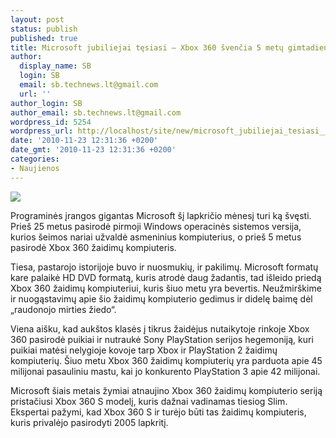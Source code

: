 ```yaml
---
layout: post
status: publish
published: true
title: Microsoft jubiliejai tęsiasi – Xbox 360 švenčia 5 metų gimtadienį
author:
  display_name: SB
  login: SB
  email: sb.technews.lt@gmail.com
  url: ''
author_login: SB
author_email: sb.technews.lt@gmail.com
wordpress_id: 5254
wordpress_url: http://localhost/site/new/microsoft_jubiliejai_tesiasi__xbox_360_svencia_5_metu_gimtadieni/
date: '2010-11-23 12:31:36 +0200'
date_gmt: '2010-11-23 12:31:36 +0200'
categories:
- Naujienos
---
```

<div class="imgright"><img src="http://www.part.lt/img/fffaae276e331c5fd87f0623abd6324574.jpg"  /></div>
<p>Programinės įrangos gigantas Microsoft šį lapkričio mėnesį turi ką švęsti. Prieš 25 metus pasirodė pirmoji Windows operacinės sistemos versija, kurios šeimos nariai užvaldė asmeninius kompiuterius, o prieš 5 metus pasirodė Xbox 360 žaidimų kompiuteris.</p>
<p>Tiesa, pastarojo istorijoje buvo ir nuosmukių, ir pakilimų. Microsoft formatų kare palaikė HD DVD formatą, kuris atrodė daug žadantis, tad išleido priedą Xbox 360 žaidimų kompiuteriui, kuris šiuo metu yra bevertis. Neužmirškime ir nuogąstavimų apie šio žaidimų kompiuterio gedimus ir didelę baimę dėl „raudonojo mirties žiedo“.</p>
<p>Viena aišku, kad aukštos klasės į tikrus žaidėjus nutaikytoje rinkoje Xbox 360 pasirodė puikiai ir nutraukė Sony PlayStation serijos hegemoniją, kuri puikiai matėsi nelygioje kovoje tarp Xbox ir PlayStation 2 žaidimų kompiuterių. Šiuo metu Xbox 360 žaidimų kompiuterių yra parduota apie 45 milijonai pasauliniu mastu, kai jo konkurento PlayStation 3 apie 42 milijonai.</p>
<p>Microsoft šiais metais žymiai atnaujino Xbox 360 žaidimų kompiuterio seriją pristačiusi Xbox 360 S modelį, kuris dažnai vadinamas tiesiog Slim. Ekspertai pažymi, kad Xbox 360 S ir turėjo būti tas žaidimų kompiuteris, kuris privalėjo pasirodyti 2005 lapkritį.<br /></p>
